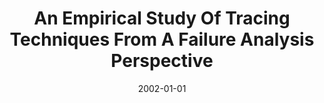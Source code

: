 ---
title: "An Empirical Study Of Tracing Techniques From A Failure Analysis Perspective"
date: 2002-01-01
venue: "13th International Symposium on Software Reliability Engineering (ISSRE 2002), 12-15 November 2002, Annapolis, MD, USA"
paperurl: https://doi.org/10.1109/ISSRE.2002.1173270
authors: "Satya Kanduri and Sebastian G Elbaum"
awards: ""
---